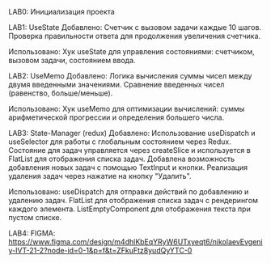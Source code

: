 LAB0: Инициализация проекта

LAB1: UseState
  Добавлено:
    Счетчик с вызовом задачи каждые 10 шагов.
    Проверка правильности ответа для продолжения увеличения счетчика.

  Использовано:
    Хук useState для управления состояниями: счетчиком, вызовом задачи, состоянием ввода.

LAB2: UseMemo
  Добавлено:
    Логика вычисления суммы чисел между двумя введенными значениями.
    Сравнение введенных чисел (равенство, больше/меньше).

  Использовано:
    Хук useMemo для оптимизации вычислений: суммы арифметической прогрессии и определения большего числа.

LAB3: State-Manager (redux)
  Добавлено:
    Использование useDispatch и useSelector для работы с глобальным состоянием через Redux.
    Состояние для задач управляется через createSlice и используется в FlatList для отображения списка задач.
    Добавлена возможность добавления новых задач с помощью TextInput и кнопки.
    Реализация удаления задач через нажатие на кнопку "Удалить".

  Использовано:
    useDispatch для отправки действий по добавлению и удалению задач.
    FlatList для отображения списка задач с рендерингом каждого элемента.
    ListEmptyComponent для отображения текста при пустом списке.


LAB4: FIGMA:
https://www.figma.com/design/m4dhlKbEqYRyW6UTxyeqt6/nikolaevEvgeniy-IVT-21-2?node-id=0-1&p=f&t=ZFkuFtz8yudQyYTC-0